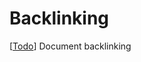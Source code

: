 # Backlinking

[[Todo]] Document backlinking

[//begin]: # "Autogenerated link references for markdown compatibility"
[Todo]: todo "Todo"
[//end]: # "Autogenerated link references"
